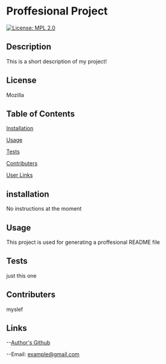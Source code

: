 # Proffesional Project

  [![License: MPL 2.0](https://img.shields.io/badge/License-MPL_2.0-brightgreen.svg)](https://opensource.org/licenses/MPL-2.0)

  ## Description 
  This is a short description of my project!

  ## License 
  Mozilla

  ## Table of Contents 
  [Installation](#installation) 

  [Usage](#usage) 

  [Tests](#tests) 
 
  [Contributers](#contributing) 
 
  [User Links](#Links) 


  ## installation 
  No instructions at the moment

  ## Usage
  This project is used for generating a proffesional README file 


  ## Tests 
  just this one 

  ## Contributers
  myslef 

  ## Links 
  --[Author's Github](https://github.com/Robogf) 

 --Email: example@gmail.com

